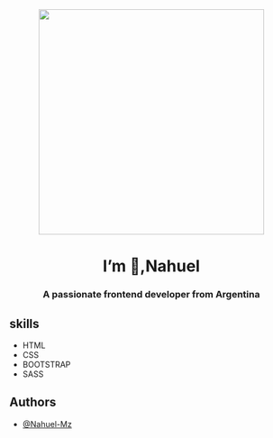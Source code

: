 
<div id="header" align="center">
    <img src="https://media.giphy.com/media/v1.Y2lkPTc5MGI3NjExOHIzcmp3NWFlaGdwM2J0eXg1dHExdGVsNzVzcWI2dXlrMmZpeHFwZSZlcD12MV9pbnRlcm5hbF9naWZfYnlfaWQmY3Q9Zw/26tn33aiTi1jkl6H6/giphy.gif" width="400" >
    <h1 align="center">I’m 👋,Nahuel</h1>
    <h3 align="center">
        A passionate frontend developer from Argentina
    </h3>
</div>




## skills

- HTML
- CSS
- BOOTSTRAP
- SASS


## Authors

- [@Nahuel-Mz](https://www.github.com/Nahuel-Mz)


